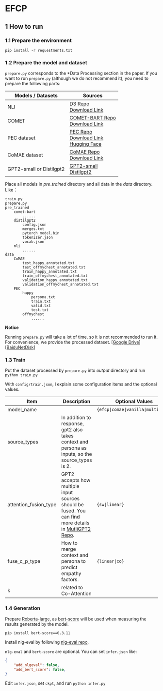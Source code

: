 # EFCP

## 1 How to run

###  1.1 Prepare the environment

```shell
pip install -r requestments.txt
```
### 1.2 Prepare the model and dataset

`prepare.py` corresponds to the *Data Processing section in the paper. If you want to run `prepare.py` (although we do not recommend it), you need to prepare the following parts:

| Models / Datasets        | Sources                                                      |
| ------------------------ | ------------------------------------------------------------ |
| NLI                      | [D3 Repo](https://github.com/caoyu-noob/D3#2-prepare-models) <br>[Download Link](https://drive.google.com/file/d/1QnT8V2Yj4Zl2yW2rnQIi2p56I_wbN3Ee/view) |
| COMET                    | [COMET-BART Repo](https://github.com/allenai/comet-atomic-2020)<br>[Download Link](https://storage.googleapis.com/ai2-mosaic-public/projects/mosaic-kgs/comet-atomic_2020_BART.zip) |
| PEC dataset              | [PEC Repo](https://github.com/zhongpeixiang/PEC) <br>[Download Link](https://www.dropbox.com/s/9lhdf6iwv61xiao/cleaned.zip?dl=0) <br/>[Hugging Face](https://huggingface.co/datasets/viewer/?dataset=pec&config=all) |
| CoMAE dataset            | [CoMAE Repo](https://github.com/chujiezheng/CoMAE) <br/>[Download Link](https://1drv.ms/f/s!Aky8v8NZbQx1qjj0aAr--c33hNHY) |
| GPT2-small or Distilgpt2 | [GPT2-small](https://huggingface.co/gpt2)  <br>[Distilgpt2](https://huggingface.co/distilgpt2) |

Place all models in *pre_trained* directory and all data in the *data* directory. Like：

```
train.py
prepare.py
pre_trained
	comet-bart
		......
	distilgpt2
		config.json
		merges.txt
		pytorch_model.bin
		tokenizer.json
		vocab.json
	nli
		......
data
	CoMAE
		test_happy_annotated.txt
		test_offmychest_annotated.txt
		train_happy_annotated.txt
		train_offmychest_annotated.txt
		validation_happy_annotated.txt
		validation_offmychest_annotated.txt
	PEC
		happy
			persona.txt
			train.txt
			valid.txt
			test.txt
		offmychest
			......
```

**Notice**

Running `prepare.py` will take a lot of time, so it is not recommended to run it. For convenience, we provide the processed dataset. [[Google Drive](https://drive.google.com/file/d/1c619SHlMeVfqyC8WFY_CSgiPPsQdzA1i/view?usp=sharing)] [[BaiduNetDisk](https://pan.baidu.com/s/10TDFTGB6XVUpzo43pBZ9gQ?pwd=nvfx )]

### 1.3 Train

Put the dataset processed by `prepare.py` into *output* directory and run `python train.py`

With `config/train.json`, I explain some configuration items and the optional values.

| Item                  | Description                                                  | Optional Values                  |
| --------------------- | ------------------------------------------------------------ | -------------------------------- |
| model_name            |                                                              | `{efcp\|comae\|vanilla\|multi\|cem}` |
| source_types          | In addition to response, gpt2 also takes context and persona as inputs, so the source_types is 2. |                                  |
| attention_fusion_type | GPT2 accepts how multiple input sources should be fused. You can find more details in [MutliGPT2 Repo](https://github.com/caoyu-noob/Multi-GPT2). | `{sw\|linear}`                    |
| fuse_c_p_type         | How to merge context and persona to predict empathy factors. | `{linear\|co}`                    |
| k                     | related to Co-Attention                                      |                                  |

### 1.4 Generation

Prepare [Roberta-large](https://huggingface.co/roberta-large/tree/main), as [bert-score](https://github.com/Tiiiger/bert_score) will be used when measuring the results generated by the model.

 ```shell
 pip install bert-score==0.3.11
 ```

Install nlg-eval by following [nlg-eval repo](https://github.com/Maluuba/nlg-eval).  

`nlg-eval` and `bert-score` are optional. You can set `infer.json` like:

```json
{
    "add_nlgeval": false,
    "add_bert_score": false,
}
```

Edit `infer.json`, set `ckpt`, and run `python infer.py`



